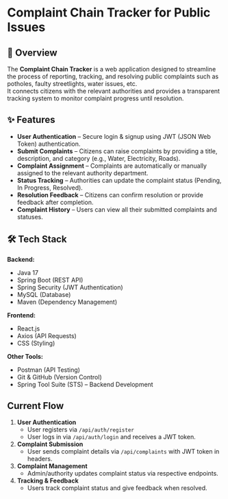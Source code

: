 # Complaint Chain Tracker for Public Issues

## 📌 Overview
The **Complaint Chain Tracker** is a web application designed to streamline the process of reporting, tracking, and resolving public complaints such as potholes, faulty streetlights, water issues, etc.  
It connects citizens with the relevant authorities and provides a transparent tracking system to monitor complaint progress until resolution.

## ✨ Features
- **User Authentication** – Secure login & signup using JWT (JSON Web Token) authentication.
- **Submit Complaints** – Citizens can raise complaints by providing a title, description, and category (e.g., Water, Electricity, Roads).
- **Complaint Assignment** – Complaints are automatically or manually assigned to the relevant authority department.
- **Status Tracking** – Authorities can update the complaint status (Pending, In Progress, Resolved).
- **Resolution Feedback** – Citizens can confirm resolution or provide feedback after completion.
- **Complaint History** – Users can view all their submitted complaints and statuses.

## 🛠 Tech Stack
**Backend:**
- Java 17
- Spring Boot (REST API)
- Spring Security (JWT Authentication)
- MySQL (Database)
- Maven (Dependency Management)

**Frontend:**
- React.js 
- Axios (API Requests)
- CSS (Styling)

**Other Tools:**
- Postman (API Testing)
- Git & GitHub (Version Control)
- Spring Tool Suite (STS) – Backend Development

## Current Flow
1. **User Authentication**
   - User registers via `/api/auth/register`
   - User logs in via `/api/auth/login` and receives a JWT token.
2. **Complaint Submission**
   - User sends complaint details via `/api/complaints` with JWT token in headers.
3. **Complaint Management**
   - Admin/authority updates complaint status via respective endpoints.
4. **Tracking & Feedback**
   - Users track complaint status and give feedback when resolved.
<!--
## ✅ Completed
- Backend setup with Spring Boot
- MySQL database integration
- JWT-based authentication
- Register & Login APIs
- Basic complaint submission endpoint

## ⏳ Remaining
- Role-based access (User, Authority, Admin)
- Complaint status update APIs
- Feedback & ratings system
- Complaint filtering/searching
- React.js frontend integration
- UI for complaint submission & tracking
--> 
